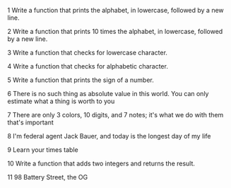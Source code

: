 1 Write a function that prints the alphabet, in lowercase, followed by a new line.

2 Write a function that prints 10 times the alphabet, in lowercase, followed by a new line.

3 Write a function that checks for lowercase character.

4 Write a function that checks for alphabetic character.

5 Write a function that prints the sign of a number.

6 There is no such thing as absolute value in this world. You can only estimate what a thing is worth to you

7 There are only 3 colors, 10 digits, and 7 notes; it's what we do with them that's important

8 I'm federal agent Jack Bauer, and today is the longest day of my life

9 Learn your times table

10 Write a function that adds two integers and returns the result.

11  98 Battery Street, the OG
